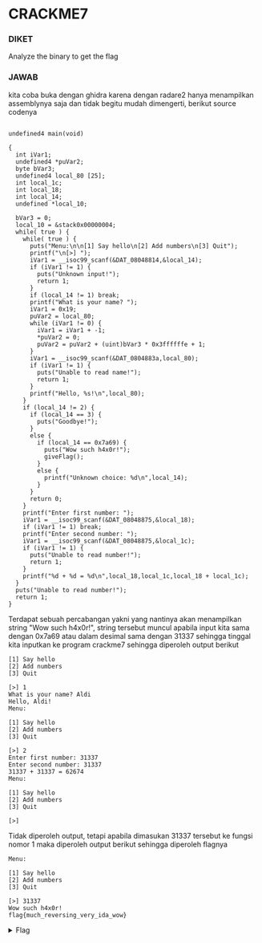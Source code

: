 # CRACKME7
### DIKET
Analyze the binary to get the flag

### JAWAB
kita coba buka dengan ghidra karena dengan radare2 hanya menampilkan assemblynya saja dan tidak begitu mudah dimengerti, berikut source codenya
```

undefined4 main(void)

{
  int iVar1;
  undefined4 *puVar2;
  byte bVar3;
  undefined4 local_80 [25];
  int local_1c;
  int local_18;
  int local_14;
  undefined *local_10;
  
  bVar3 = 0;
  local_10 = &stack0x00000004;
  while( true ) {
    while( true ) {
      puts("Menu:\n\n[1] Say hello\n[2] Add numbers\n[3] Quit");
      printf("\n[>] ");
      iVar1 = __isoc99_scanf(&DAT_08048814,&local_14);
      if (iVar1 != 1) {
        puts("Unknown input!");
        return 1;
      }
      if (local_14 != 1) break;
      printf("What is your name? ");
      iVar1 = 0x19;
      puVar2 = local_80;
      while (iVar1 != 0) {
        iVar1 = iVar1 + -1;
        *puVar2 = 0;
        puVar2 = puVar2 + (uint)bVar3 * 0x3ffffffe + 1;
      }
      iVar1 = __isoc99_scanf(&DAT_0804883a,local_80);
      if (iVar1 != 1) {
        puts("Unable to read name!");
        return 1;
      }
      printf("Hello, %s!\n",local_80);
    }
    if (local_14 != 2) {
      if (local_14 == 3) {
        puts("Goodbye!");
      }
      else {
        if (local_14 == 0x7a69) {
          puts("Wow such h4x0r!");
          giveFlag();
        }
        else {
          printf("Unknown choice: %d\n",local_14);
        }
      }
      return 0;
    }
    printf("Enter first number: ");
    iVar1 = __isoc99_scanf(&DAT_08048875,&local_18);
    if (iVar1 != 1) break;
    printf("Enter second number: ");
    iVar1 = __isoc99_scanf(&DAT_08048875,&local_1c);
    if (iVar1 != 1) {
      puts("Unable to read number!");
      return 1;
    }
    printf("%d + %d = %d\n",local_18,local_1c,local_18 + local_1c);
  }
  puts("Unable to read number!");
  return 1;
}
```
Terdapat sebuah percabangan yakni yang nantinya akan menampilkan string "Wow such h4x0r!", string tersebut muncul apabila input kita sama dengan 0x7a69 atau dalam desimal sama dengan 31337 sehingga tinggal kita inputkan ke program crackme7 sehingga diperoleh output berikut
```
[1] Say hello
[2] Add numbers
[3] Quit

[>] 1
What is your name? Aldi
Hello, Aldi!
Menu:

[1] Say hello
[2] Add numbers
[3] Quit

[>] 2
Enter first number: 31337
Enter second number: 31337
31337 + 31337 = 62674
Menu:

[1] Say hello
[2] Add numbers
[3] Quit

[>] 
```
Tidak diperoleh output, tetapi apabila dimasukan 31337 tersebut ke fungsi nomor 1 maka diperoleh output berikut sehingga diperoleh flagnya
```
Menu:

[1] Say hello
[2] Add numbers
[3] Quit

[>] 31337            
Wow such h4x0r!
flag{much_reversing_very_ida_wow}
```
<details>
  <summary>Flag</summary>
  
  ```
  flag{much_reversing_very_ida_wow}
  ```
</details>
